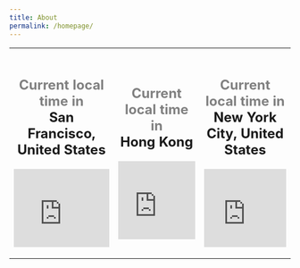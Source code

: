 ```yaml
---
title: About
permalink: /homepage/
---
```


<table>
<tr>
<td>
<div style="text-align:center;padding:1em 0;"> <h2><a style="text-decoration:none;" href="https://www.zeitverschiebung.net/en/city/5391959"><span style="color:gray;">Current local time in</span><br />San Francisco, United States</a></h2> <iframe src="https://www.zeitverschiebung.net/clock-widget-iframe-v2?language=en&size=large&timezone=America%2FLos_Angeles" width="100%" height="140" frameborder="0" seamless></iframe> </div>
</td>
<td>
<div style="text-align:center;padding:1em 0;"> <h2><a style="text-decoration:none;" href="https://www.zeitverschiebung.net/en/country/hk"><span style="color:gray;">Current local time in</span><br />Hong Kong</a></h2> <iframe src="https://www.zeitverschiebung.net/clock-widget-iframe-v2?language=en&size=large&timezone=Asia%2FHong_Kong" width="100%" height="140" frameborder="0" seamless></iframe> </div>
</td>
<td>
<div style="text-align:center;padding:1em 0;"> <h2><a style="text-decoration:none;" href="https://www.zeitverschiebung.net/en/city/5128581"><span style="color:gray;">Current local time in</span><br />New York City, United States</a></h2> <iframe src="https://www.zeitverschiebung.net/clock-widget-iframe-v2?language=en&size=large&timezone=America%2FNew_York" width="100%" height="140" frameborder="0" seamless></iframe> </div>
</td>
</tr>
</table>
